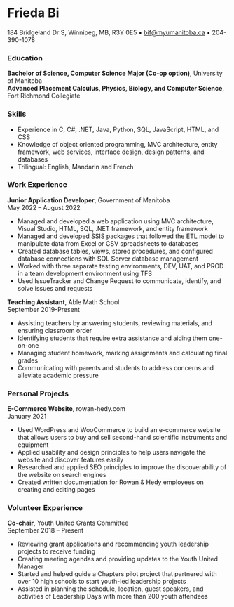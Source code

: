 # Frieda Bi
184 Bridgeland Dr S, Winnipeg, MB, R3Y 0E5 ▪ bif@myumanitoba.ca ▪ 204-390-1078

### Education
**Bachelor of Science, Computer Science Major (Co-op option)**, University of Manitoba  
**Advanced Placement Calculus, Physics, Biology, and Computer Science**, Fort Richmond Collegiate

### Skills
- Experience in C, C#, .NET, Java, Python, SQL, JavaScript, HTML, and CSS
- Knowledge of object oriented programming, MVC architecture, entity framework, web services, interface design, design patterns, and databases
- Trilingual: English, Mandarin and French

### Work Experience
**Junior Application Developer**, Government of Manitoba  
May 2022 – August 2022
- Managed and developed a web application using MVC architecture, Visual Studio, HTML, SQL, .NET framework, and entity framework
- Managed and developed SSIS packages that followed the ETL model to manipulate data from Excel or CSV spreadsheets to databases
- Created database tables, views, stored procedures, and configured database connections with SQL Server database management
- Worked with three separate testing environments, DEV, UAT, and PROD in a team development environment using TFS
- Used IssueTracker and Change Request to communicate, identify, and solve issues and requests

**Teaching Assistant**, Able Math School  
September 2019-Present
- Assisting teachers by answering students, reviewing materials, and ensuring classroom order
- Identifying students that require extra assistance and aiding them one-on-one
- Managing student homework, marking assignments and calculating final grades
- Communicating with parents and students to address concerns and alleviate academic pressure

### Personal Projects
**E-Commerce Website**, rowan-hedy.com  
January 2021
- Used WordPress and WooCommerce to build an e-commerce website that allows users to buy and sell second-hand scientific instruments and equipment
- Applied usability and design principles to help users navigate the website and discover features easily
- Researched and applied SEO principles to improve the discoverability of the website on search engines
- Created written documentation for Rowan & Hedy employees on creating and editing pages

### Volunteer Experience
**Co-chair**, Youth United Grants Committee  
September 2018 – Present
- Reviewing grant applications and recommending youth leadership projects to receive funding
- Creating meeting agendas and providing updates to the Youth United Manager
- Started and helped guide a Chapters pilot project that partnered with over 10 high schools to start youth-led leadership projects
- Assisted in planning the schedule, location, guest speakers, and activities of Leadership Days with more than 200 youth attendees